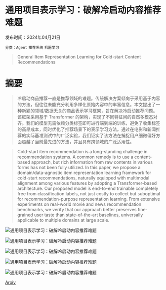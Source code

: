 # 通用项目表示学习：破解冷启动内容推荐难题

发布时间：2024年04月21日

`分类：Agent` `推荐系统` `机器学习`

> General Item Representation Learning for Cold-start Content Recommendations

# 摘要

> 冷启动商品推荐一直是推荐领域的难题。传统解决方案倾向于采用基于内容的方法，但往往未能充分利用多样化原始内容中的丰富信息。本文提出了一种新颖的领域/数据无关的商品表示学习框架，旨在解决冷启动推荐问题。该框架采用基于 Transformer 的架构，实现了不同特征间的自然多模态对齐。我们的模型无需依赖分类标签即可进行端到端的训练，避免了收集标签的高昂成本，同时优化了推荐场景下的表示学习方法。通过在电影和新闻推荐的实际基准测试中的广泛实验，我们证实了该方法在捕捉用户细微偏好方面超越了当前最先进的方法，并且具有跨领域的广泛适用性。

> Cold-start item recommendation is a long-standing challenge in recommendation systems. A common remedy is to use a content-based approach, but rich information from raw contents in various forms has not been fully utilized. In this paper, we propose a domain/data-agnostic item representation learning framework for cold-start recommendations, naturally equipped with multimodal alignment among various features by adopting a Transformer-based architecture. Our proposed model is end-to-end trainable completely free from classification labels, not just costly to collect but suboptimal for recommendation-purpose representation learning. From extensive experiments on real-world movie and news recommendation benchmarks, we verify that our approach better preserves fine-grained user taste than state-of-the-art baselines, universally applicable to multiple domains at large scale.

![通用项目表示学习：破解冷启动内容推荐难题](../../..//opt/data/Projects/HuggingArxiv/paper_images/2404.13808/x1.png)

![通用项目表示学习：破解冷启动内容推荐难题](../../..//opt/data/Projects/HuggingArxiv/paper_images/2404.13808/x2.png)

![通用项目表示学习：破解冷启动内容推荐难题](../../..//opt/data/Projects/HuggingArxiv/paper_images/2404.13808/x3.png)

![通用项目表示学习：破解冷启动内容推荐难题](../../..//opt/data/Projects/HuggingArxiv/paper_images/2404.13808/x4.png)

![通用项目表示学习：破解冷启动内容推荐难题](../../..//opt/data/Projects/HuggingArxiv/paper_images/2404.13808/x5.png)

[Arxiv](https://arxiv.org/abs/2404.13808)